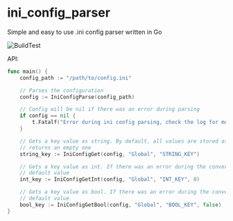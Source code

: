 # ini_config_parser
Simple and easy to use .ini config parser written in Go

![BuildTest](https://github.com/romainaugier/ini_config_parser/actions/workflows/build_and_test.yml/badge.svg)

API:
```go
func main() {
    config_path := "/path/to/config.ini"

    // Parses the configuration
	config := IniConfigParse(config_path)

    // Config will be nil if there was an error during parsing
	if config == nil {
		t.Fatalf("Error during ini config parsing, check the log for more information")
	}

    // Gets a key value as string. By default, all values are stored as strings. If the key is not present,
    // returns an empty one
	string_key := IniConfigGet(config, "Global", "STRING_KEY")

    // Gets a key value as int. If there was an error during the conversion string->int, returns the
    // default value
	int_key := IniConfigGetInt(config, "Global", "INT_KEY", 0)

    // Gets a key value as bool. If there was an error during the conversion string->bool, returns the
    // default value
	bool_key := IniConfigGetBool(config, "Global", "BOOL_KEY", false)
}
```